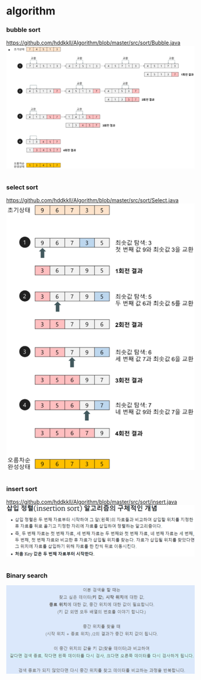 # algorithm


### bubble sort
https://github.com/hddkkll/Algorithm/blob/master/src/sort/Bubble.java
![alt text](bubble.png)
```java


```
### select sort
https://github.com/hddkkll/Algorithm/blob/master/src/sort/Select.java
![alt text](select.png)
```java


```
### insert sort
https://github.com/hddkkll/Algorithm/blob/master/src/sort/insert.java
![alt text](insert.png)
```java


```
### Binary search
![alt text](binary.png)
```java


```
